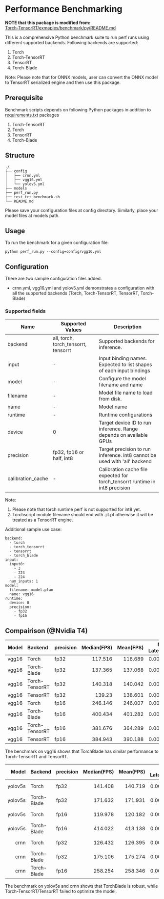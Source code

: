 
# Performance Benchmarking

**NOTE that this package is modified from:**\
[Torch-TensorRT/exmaples/benchmark/py/README.md](https://github.com/NVIDIA/Torch-TensorRT/blob/95d2b6e003a0392fe08ce49520f015c230d4c750/examples/benchmark/py/README.md)

This is a comprehensive Python benchmark suite to run perf runs using different supported backends. Following backends are supported:

1. Torch
2. Torch-TensorRT
3. TensorRT
4. Torch-Blade

Note: Please note that for ONNX models, user can convert the ONNX model to TensorRT serialized engine and then use this package.

## Prerequisite

Benchmark scripts depends on following Python packages in addition to [requirements.txt](../requirements.txt) packages

1. Torch-TensorRT
2. Torch
3. TensorRT
4. Torch-Blade

## Structure

```text
./
├── config
│   ├── crnn.yml
│   ├── vgg16.yml
│   └── yolov5.yml
├── models
├── perf_run.py
├── test_trt_benchmark.sh
└── README.md
```

Please save your configuration files at config directory. Similarly, place your model files at models path.

## Usage

To run the benchmark for a given configuration file:

```shell
python perf_run.py --config=config/vgg16.yml
```

## Configuration

There are two sample configuration files added.

* crnn.yml, vgg16.yml and yolov5.yml demonstrates a configuration with all the supported backends (Torch, Torch-TensorRT, TensorRT, Torch-Blade)

### Supported fields

| Name | Supported Values | Description |
| --- | --- | --- |
| backend | all, torch, torch_tensorrt, tensorrt | Supported backends for inference. |
| input | - | Input binding names. Expected to list shapes of each input bindings |
| model | - | Configure the model filename and name |
| filename | - | Model file name to load from disk. |
| name | - | Model name |
| runtime | - | Runtime configurations |
| device | 0 | Target device ID to run inference. Range depends on available GPUs |
| precision | fp32, fp16 or half, int8 | Target precision to run inference. int8 cannot be used with 'all' backend |
| calibration_cache | - | Calibration cache file expected for torch_tensorrt runtime in int8 precision |

Note:

1. Please note that torch runtime perf is not supported for int8 yet.
2. Torchscript module filename should end with .jit.pt otherwise it will be treated as a TensorRT engine.

Additional sample use case:

```text
backend: 
  - torch
  - torch_tensorrt
  - tensorrt
  - torch_blade
input: 
  input0: 
    - 3
    - 224
    - 224
  num_inputs: 1
model: 
  filename: model.plan
  name: vgg16
runtime: 
  device: 0
  precision: 
    - fp32
    - fp16
```


## Compairison (@Nvidia T4)

| Model | Backend        | precision   |   Median(FPS) |   Mean(FPS) |   Median-Latency(ms) |   Mean-Latency(ms) |     99th_p |     std_dev |
|------:|:---------------|:------------|--------------:|------------:|---------------------:|-------------------:|-----------:|------------:|
| vgg16 | Torch          | fp32        |       117.516 |     116.689 |           0.00850948 |         0.00857261 | 0.00896431 | 0.000158592 |
| vgg16 | Torch-Blade    | fp32        |       137.365 |     137.068 |           0.00727989 |         0.00729606 | 0.00744398 | 5.56986e-05 |
| vgg16 | Torch-TensorRT | fp32        |       140.318 |     140.042 |           0.00712666 |         0.00716695 | 0.0073506  | 0.000575365 |
| vgg16 | TensorRT       | fp32        |       139.23  |     138.601 |           0.00718237 |         0.00721714 | 0.00762804 | 0.000127496 |
| vgg16 | Torch          | fp16        |       246.146 |     246.007 |           0.00406262 |         0.00406507 | 0.00413304 | 2.49436e-05 |
| vgg16 | Torch-Blade    | fp16        |       400.434 |     401.282 |           0.00249729 |         0.0024925  | 0.00253454 | 3.45862e-05 |
| vgg16 | Torch-TensorRT | fp16        |       381.676 |     364.289 |           0.00262002 |         0.00280076 | 0.00422715 | 0.000472002 |
| vgg16 | TensorRT       | fp16        |       384.943 |     390.188 |           0.00259779 |         0.00256511 | 0.00267093 | 7.56818e-05 |

The benchmark on vgg16 shows that TorchBlade has similar performance to Torch-TensorRT and TensorRT.

| Model   | Backend     | precision   |   Median(FPS) |   Mean(FPS) |   Median-Latency(ms) |   Mean-Latency(ms) |     99th_p |     std_dev |
|--------:|:------------|:------------|--------------:|------------:|---------------------:|-------------------:|-----------:|------------:|
| yolov5s | Torch       | fp32        |       141.408 |     140.719 |           0.00707173 |         0.00710688 | 0.00725652 | 6.02203e-05 |
| yolov5s | Torch-Blade | fp32        |       171.632 |     171.931 |           0.00582641 |         0.00581733 | 0.0059523  | 7.83001e-05 |
| yolov5s | Torch       | fp16        |       119.978 |     120.182 |           0.00833483 |         0.00832087 | 0.00837208 | 3.86582e-05 |
| yolov5s | Torch-Blade | fp16        |       414.022 |     413.138 |           0.00241533 |         0.00242073 | 0.0024913  | 2.37797e-05 |
| crnn    | Torch       | fp32        |       126.432 |     126.395 |           0.00790937 |         0.00791219 | 0.00804682 | 6.26799e-05 |
| crnn    | Torch-Blade | fp32        |       175.106 |     175.274 |           0.00571081 |         0.00570566 | 0.00579444 | 4.15103e-05 |
| crnn    | Torch-Blade | fp16        |       258.254 |     258.346 |           0.00387215 |         0.00387082 | 0.00389814 | 1.38553e-05 |

The benchmark on yolov5s and crnn shows that TorchBlade is robust, while Torch-TensorRT/TensorRT failed to optimize the model.
